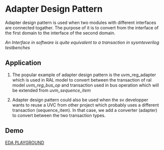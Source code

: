 # Adapter Design Pattern

Adapter design pattern is used when two modules with different interfaces are connected togather. The purpose of it is to convert from the interface of the first domain to the interface of the second domain.

*An Interface in software is quite equivalent to a transaction in sysmteverilog testbenches*

## Application

1. The popular example of adapter design pattern is the uvm_reg_adapter which is used in RAL model to convert between the transaction of ral model *uvm_reg_bus_op* and transaction used in bus operation which will be extended from *uvm_sequence_item*

2. Adapter design pattern could also be used when the sv developper wants to reuse a UVC from other project which probably uses a different transaction (sequence_item). In that case, we add a converter (adapter) to convert between the two transaction types.

## Demo
[EDA PLAYGROUND](https://www.edaplayground.com/x/eUZb)